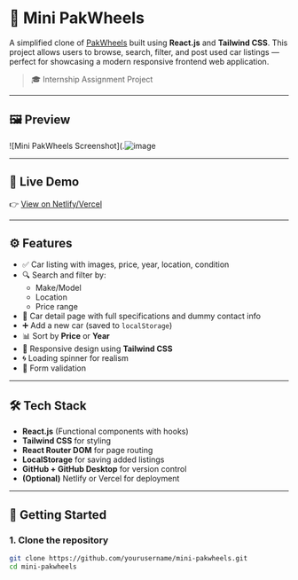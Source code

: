 # 🚗 Mini PakWheels

A simplified clone of [PakWheels](https://www.pakwheels.com/) built using **React.js** and **Tailwind CSS**. This project allows users to browse, search, filter, and post used car listings — perfect for showcasing a modern responsive frontend web application.

> 🎓 Internship Assignment Project

---

## 🖼️ Preview

![Mini PakWheels Screenshot](.![image](https://github.com/user-attachments/assets/9d0d6e82-67f8-4610-afca-b9b2cf1be22d)

---

## 🔗 Live Demo

👉 [View on Netlify/Vercel]([https://your-live-url.netlify.app](https://685eb04e348478365d608011--miniwheels.netlify.app/))  


---

## ⚙️ Features

- ✅ Car listing with images, price, year, location, condition
- 🔍 Search and filter by:
  - Make/Model
  - Location
  - Price range
- 📄 Car detail page with full specifications and dummy contact info
- ➕ Add a new car (saved to `localStorage`)
- 📊 Sort by **Price** or **Year**
- 🚀 Responsive design using **Tailwind CSS**
- 🌀 Loading spinner for realism
- 🧪 Form validation

---

## 🛠️ Tech Stack

- **React.js** (Functional components with hooks)
- **Tailwind CSS** for styling
- **React Router DOM** for page routing
- **LocalStorage** for saving added listings
- **GitHub + GitHub Desktop** for version control
- **(Optional)** Netlify or Vercel for deployment

---

## 🚀 Getting Started

### 1. Clone the repository

```bash
git clone https://github.com/yourusername/mini-pakwheels.git
cd mini-pakwheels
